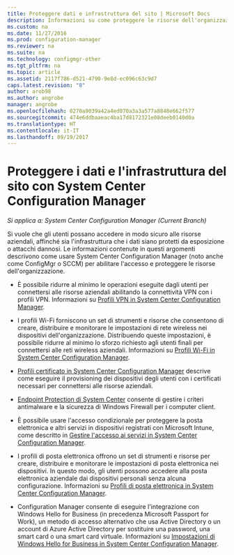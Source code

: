 ```yaml
---
title: Proteggere dati e infrastruttura del sito | Microsoft Docs
description: Informazioni su come proteggere le risorse dell'organizzazione da esposizione o attacchi dannosi con System Center Configuration Manager.
ms.custom: na
ms.date: 11/27/2016
ms.prod: configuration-manager
ms.reviewer: na
ms.suite: na
ms.technology: configmgr-other
ms.tgt_pltfrm: na
ms.topic: article
ms.assetid: 2117f786-d521-4790-9e8d-ec096c63c9d7
caps.latest.revision: "8"
author: arob98
ms.author: angrobe
manager: angrobe
ms.openlocfilehash: 0270a9039a42a4ed070a3a3a577a8848e662f577
ms.sourcegitcommit: 474e6ddbaaeac4ba17d8172321e08deeb0140d0a
ms.translationtype: HT
ms.contentlocale: it-IT
ms.lasthandoff: 09/19/2017
---
```

# <a name="protect-data-and-site-infrastructure-with-system-center-configuration-manager"></a>Proteggere i dati e l'infrastruttura del sito con System Center Configuration Manager

*Si applica a: System Center Configuration Manager (Current Branch)*


Si vuole che gli utenti possano accedere in modo sicuro alle risorse aziendali, affinché sia l'infrastruttura che i dati siano protetti da esposizione o attacchi dannosi. Le informazioni contenute in questi argomenti descrivono come usare System Center Configuration Manager (noto anche come ConfigMgr o SCCM) per abilitare l'accesso e proteggere le risorse dell'organizzazione.  

-   È possibile ridurre al minimo le operazioni eseguite dagli utenti per connettersi alle risorse aziendali abilitando la connettività VPN con i profili VPN. Informazioni su [Profili VPN in System Center Configuration Manager](../deploy-use/vpn-profiles.md).  

-   I profili Wi-Fi forniscono un set di strumenti e risorse che consentono di creare, distribuire e monitorare le impostazioni di rete wireless nei dispositivi dell'organizzazione. Distribuendo queste impostazioni, è possibile ridurre al minimo lo sforzo richiesto agli utenti finali per connettersi alle reti wireless aziendali. Informazioni su [Profili Wi-Fi in System Center Configuration Manager](/sccm/protect/deploy-use/create-wifi-profiles).  

-   [Profili certificato in System Center Configuration Manager](../deploy-use/introduction-to-certificate-profiles.md) descrive come eseguire il provisioning dei dispositivi degli utenti con i certificati necessari per connettersi alle risorse aziendali.  

-   [Endpoint Protection di System Center](../deploy-use/endpoint-protection.md) consente di gestire i criteri antimalware e la sicurezza di Windows Firewall per i computer client.  

-   È possibile usare l'accesso condizionale per proteggere la posta elettronica e altri servizi in dispositivi registrati con Microsoft Intune, come descritto in [Gestire l'accesso ai servizi in System Center Configuration Manager](../deploy-use/manage-access-to-services.md).  

-   I profili di posta elettronica offrono un set di strumenti e risorse per creare, distribuire e monitorare le impostazioni di posta elettronica nei dispositivi. In questo modo, gli utenti possono accedere alla posta elettronica aziendale dai dispositivi personali senza alcuna configurazione. Informazioni su [Profili di posta elettronica in System Center Configuration Manager](../deploy-use/introduction-to-email-profiles.md).  

-   Configuration Manager consente di eseguire l'integrazione con Windows Hello for Business (in precedenza Microsoft Passport for Work), un metodo di accesso alternativo che usa Active Directory o un account di Azure Active Directory per sostituire una password, una smart card o una smart card virtuale. Informazioni su [Impostazioni di Windows Hello for Business in System Center Configuration Manager](../deploy-use/windows-hello-for-business-settings.md).  
